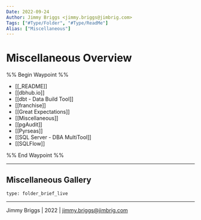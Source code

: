 ```yaml
---
Date: 2022-09-24
Author: Jimmy Briggs <jimmy.briggs@jimbrig.com>
Tags: ["#Type/Folder", "#Type/ReadMe"]
Alias: ["Miscellaneous"]
---
```


# Miscellaneous Overview

%% Begin Waypoint %%
- [[_README]]
- [[dbhub.io]]
- [[dbt - Data Build Tool]]
- [[franchise]]
- [[Great Expectations]]
- [[Miscellaneous]]
- [[pgAudit]]
- [[Pyrseas]]
- [[SQL Server - DBA MultiTool]]
- [[SQLFlow]]

%% End Waypoint %%

***

## Miscellaneous Gallery

 
```ccard
type: folder_brief_live
```
 

***

Jimmy Briggs | 2022 | <jimmy.briggs@jimbrig.com>



